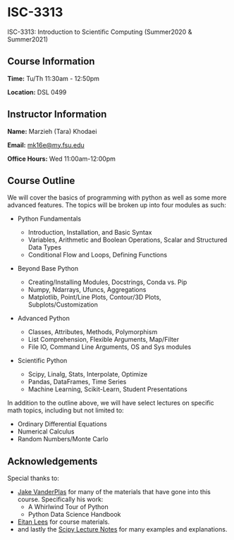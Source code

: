 # ISC-3313
ISC-3313: Introduction to Scientific Computing (Summer2020 &amp; Summer2021)

## Course Information

**Time:** Tu/Th 11:30am - 12:50pm

**Location:** DSL 0499

## Instructor Information

**Name:** Marzieh (Tara) Khodaei

**Email:** mk16e@my.fsu.edu

**Office Hours:** Wed 11:00am-12:00pm

## Course Outline

We will cover the basics of programming with python as well as some more advanced features. The topics will be broken up into four modules as such:

* Python Fundamentals
  * Introduction, Installation, and Basic Syntax
  * Variables, Arithmetic and Boolean Operations, Scalar and Structured Data Types
  * Conditional Flow and Loops, Defining Functions

* Beyond Base Python
  * Creating/Installing Modules, Docstrings, Conda vs. Pip
  * Numpy, Ndarrays, Ufuncs, Aggregations
  * Matplotlib, Point/Line Plots, Contour/3D Plots, Subplots/Customization
* Advanced Python
  * Classes, Attributes, Methods, Polymorphism
  * List Comprehension, Flexible Arguments, Map/Filter
  * File IO, Command Line Arguments, OS and Sys modules

* Scientific Python
  * Scipy, Linalg, Stats, Interpolate, Optimize
  * Pandas, DataFrames, Time Series
  * Machine Learning, Scikit-Learn, Student Presentations
 
In addition to the outline above, we will have select lectures on specific math topics, including but not limited to:

- Ordinary Differential Equations
- Numerical Calculus
- Random Numbers/Monte Carlo
## Acknowledgements

Special thanks to:

* [Jake VanderPlas](https://jakevdp.github.io) for many of the materials that have gone into this course. Specifically his work:
  * A Whirlwind Tour of Python
  * Python Data Science Handbook
* [Eitan Lees](https://github.com/eitanlees) for course materials.
* and lastly the [Scipy Lecture Notes](http://scipy-lectures.org/index.html) for many examples and explanations.
